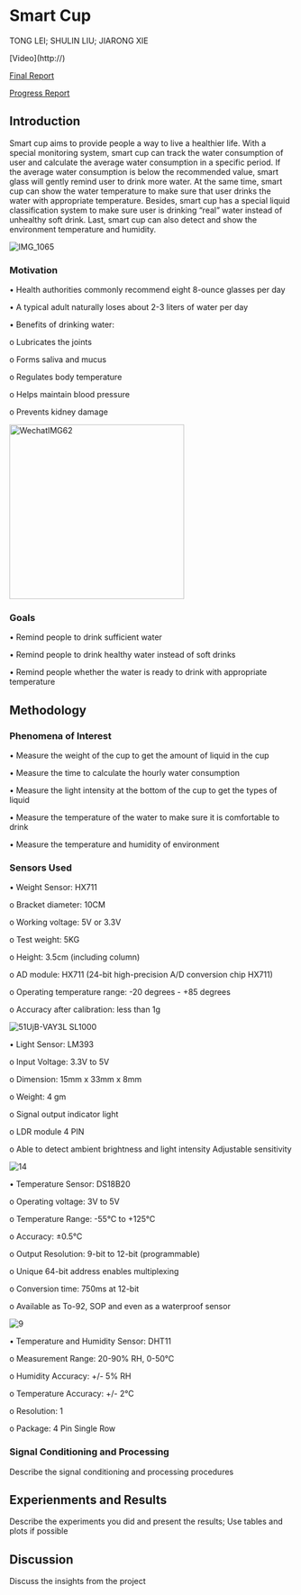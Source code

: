 # Smart Cup
TONG LEI; SHULIN LIU; JIARONG XIE
<p> </p>
[Video](http://)
<p> </p>
<p><a href="http://12740teamab.github.io/Smart-Glass/Final Report.pdf" target="_blank">Final Report</a></p>
<p> </p>
<p><a href="http://12740teamab.github.io/Smart-Glass/Progress Report.pdf" target="_blank">Progress Report</a></p>

<h2>Introduction</h2>
<p>Smart cup aims to provide people a way to live a healthier life. With a special monitoring system, smart cup can track the water consumption of user and calculate the average water consumption in a specific period. If the average water consumption is below the recommended value, smart glass will gently remind user to drink more water. At the same time, smart cup can show the water temperature to make sure that user drinks the water with appropriate temperature. Besides, smart cup has a special liquid classification system to make sure user is drinking “real” water instead of unhealthy soft drink. Last, smart cup can also detect and show the environment temperature and humidity.<p>

![IMG_1065](https://user-images.githubusercontent.com/55921083/66975041-284fdc00-f06b-11e9-81c7-36b61a8c7980.jpg)

<h3>Motivation</h3>
<p>•	Health authorities commonly recommend eight 8-ounce glasses per day<p>
<p>•	A typical adult naturally loses about 2-3 liters of water per day<p>
<p>•	Benefits of drinking water:</p>
<p>   o	Lubricates the joints</p>
<p>   o	Forms saliva and mucus</p>
<p>   o	Regulates body temperature</p>
<p>   o	Helps maintain blood pressure</p>
<p>   o	Prevents kidney damage</p>

<img width="310" alt="WechatIMG62" src="https://user-images.githubusercontent.com/55921083/66975160-9eecd980-f06b-11e9-8691-c6ac8e0c60d3.png">

<h3>Goals</h3>
<p>•	Remind people to drink sufficient water</p>
<p>•	Remind people to drink healthy water instead of soft drinks</p>
<p>•	Remind people whether the water is ready to drink with appropriate temperature</p>

<h2>Methodology</h2>
<h3>Phenomena of Interest</h3>
<p>•	Measure the weight of the cup to get the amount of liquid in the cup</p>
<p>•	Measure the time to calculate the hourly water consumption</p>
<p>•	Measure the light intensity at the bottom of the cup to get the types of liquid</p>
<p>•	Measure the temperature of the water to make sure it is comfortable to drink</p>
<p>•	Measure the temperature and humidity of environment</p>

<h3>Sensors Used</h3>
<p>•	Weight Sensor: HX711</p>
<p>   o	Bracket diameter: 10CM</p>
<p>   o	Working voltage: 5V or 3.3V</p>
<p>   o	Test weight: 5KG</p>
<p>   o	Height: 3.5cm (including column)</p>
<p>   o	AD module: HX711 (24-bit high-precision A/D conversion chip HX711)</p>
<p>   o	Operating temperature range: -20 degrees - +85 degrees</p>
<p>   o	Accuracy after calibration: less than 1g</p>

![51UjB-VAY3L _SL1000_](https://user-images.githubusercontent.com/55921083/66975382-597cdc00-f06c-11e9-916e-19afb1867ab5.jpg)

<p>•	Light Sensor: LM393</p>
<p>   o	Input Voltage: 3.3V to 5V</p>
<p>   o	Dimension: 15mm x 33mm x 8mm</p>
<p>   o	Weight: 4 gm</p>
<p>   o	Signal output indicator light</p>
<p>   o	LDR module 4 PIN</p>
<p>   o	Able to detect ambient brightness and light intensity Adjustable sensitivity</p>

![14](https://user-images.githubusercontent.com/55921083/66975509-b24c7480-f06c-11e9-934f-d07274db6b38.jpg)

<p>•	Temperature Sensor: DS18B20</p>
<p>   o	Operating voltage: 3V to 5V</p>
<p>   o	Temperature Range: -55°C to +125°C</p>
<p>   o	Accuracy: ±0.5°C</p>
<p>   o	Output Resolution: 9-bit to 12-bit (programmable)</p>
<p>   o	Unique 64-bit address enables multiplexing</p>
<p>   o	Conversion time: 750ms at 12-bit </p>
<p>   o	Available as To-92, SOP and even as a waterproof sensor</p>

![9](https://user-images.githubusercontent.com/55921083/66975691-43235000-f06d-11e9-9617-8b282db2ef43.jpg)

<p>•	Temperature and Humidity Sensor: DHT11</p>
<p>   o	Measurement Range: 20-90% RH, 0-50°C</p>
<p>   o	Humidity Accuracy: +/- 5% RH</p>
<p>   o	Temperature Accuracy: +/- 2°C</p>
<p>   o	Resolution: 1</p>
<p>   o	Package: 4 Pin Single Row</p>


<h3>Signal Conditioning and Processing</h3>
<p>Describe the signal conditioning and processing procedures</p>

<h2>Experienments and Results</h2>
<p>Describe the experiments you did and present the results; Use tables and plots if possible</p>

<h2>Discussion</h2>
<p>Discuss the insights from the project</p>


